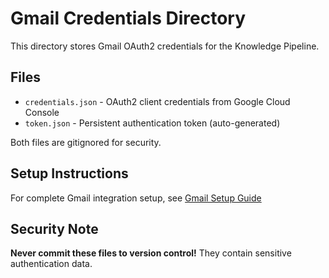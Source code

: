 # Gmail Credentials Directory

This directory stores Gmail OAuth2 credentials for the Knowledge Pipeline.

## Files

- `credentials.json` - OAuth2 client credentials from Google Cloud Console
- `token.json` - Persistent authentication token (auto-generated)

Both files are gitignored for security.

## Setup Instructions

For complete Gmail integration setup, see [Gmail Setup Guide](../docs/guides/gmail-setup.md)

## Security Note

**Never commit these files to version control!** They contain sensitive authentication data.